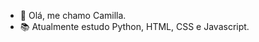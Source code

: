 - 👋 Olá, me chamo Camilla.
- 📚 Atualmente estudo Python, HTML, CSS e Javascript.


<!---
Caahbarretoz/Caahbarretoz is a ✨ special ✨ repository because its `README.md` (this file) appears on your GitHub profile.
You can click the Preview link to take a look at your changes.
--->
